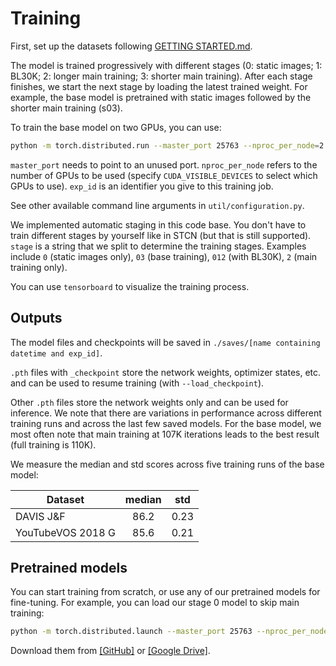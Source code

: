 # Training

First, set up the datasets following [GETTING STARTED.md](./GETTING_STARTED.md).

The model is trained progressively with different stages (0: static images; 1: BL30K; 2: longer main training; 3: shorter main training). After each stage finishes, we start the next stage by loading the latest trained weight.
For example, the base model is pretrained with static images followed by the shorter main training (s03).

To train the base model on two GPUs, you can use:

```bash
python -m torch.distributed.run --master_port 25763 --nproc_per_node=2 train.py --exp_id retrain --stage 03
```

`master_port` needs to point to an unused port. 
`nproc_per_node` refers to the number of GPUs to be used (specify `CUDA_VISIBLE_DEVICES` to select which GPUs to use).
`exp_id` is an identifier you give to this training job.

See other available command line arguments in `util/configuration.py`.

We implemented automatic staging in this code base. You don't have to train different stages by yourself like in STCN (but that is still supported).
`stage` is a string that we split to determine the training stages. Examples include `0` (static images only), `03` (base training), `012` (with BL30K), `2` (main training only).

You can use `tensorboard` to visualize the training process.

## Outputs

The model files and checkpoints will be saved in `./saves/[name containing datetime and exp_id]`.

`.pth` files with `_checkpoint` store the network weights, optimizer states, etc. and can be used to resume training (with `--load_checkpoint`).

Other `.pth` files store the network weights only and can be used for inference. We note that there are variations in performance across different training runs and across the last few saved models. For the base model, we most often note that main training at 107K iterations leads to the best result (full training is 110K).

We measure the median and std scores across five training runs of the base model:

| Dataset |  median | std |
| --- | :--:|:--:|
| DAVIS J&F | 86.2 | 0.23 |
| YouTubeVOS 2018 G | 85.6 | 0.21

## Pretrained models

You can start training from scratch, or use any of our pretrained models for fine-tuning. For example, you can load our stage 0 model to skip main training:

```bash
python -m torch.distributed.launch --master_port 25763 --nproc_per_node=2 train.py --exp_id retrain_stage3_only --stage 3 --load_network saves/XMem-s0.pth
```

Download them from [[GitHub]](https://github.com/hkchengrex/XMem/releases/tag/v1.0) or [[Google Drive]](https://drive.google.com/drive/folders/1QYsog7zNzcxGXTGBzEhMUg8QVJwZB6D1?usp=sharing).
